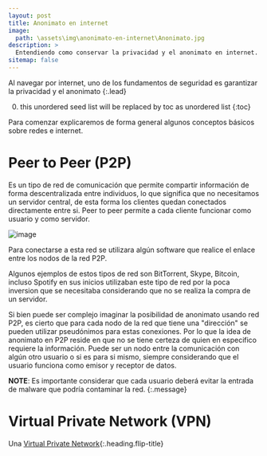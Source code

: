 ```yaml
---
layout: post
title: Anonimato en internet
image: 
  path: \assets\img\anonimato-en-internet\Anonimato.jpg
description: >
  Entendiendo como conservar la privacidad y el anonimato en internet.
sitemap: false
---
```


Al navegar por internet, uno de los fundamentos de seguridad es garantizar la privacidad y el anonimato 
{:.lead}

<!-- When making changes to `_config.yml`, it is necessary to restart the Jekyll process for changes to take effect.
{:.note} -->

0. this unordered seed list will be replaced by toc as unordered list
{:toc}

Para comenzar explicaremos de forma general algunos conceptos básicos sobre redes e internet.

# Peer to Peer (P2P)

Es un tipo de red de comunicación que permite compartir información de forma descentralizada entre individuos, lo que significa que no necesitamos un servidor central, de esta forma los clientes quedan conectados directamente entre si. Peer to peer permite a cada cliente funcionar como usuario y como servidor.

![image](https://wh04m1r00t.github.io/assets/img/anonimato-en-internet/Ambos.png "Estructuras") 

Para conectarse a esta red se utilizara algún software que realice el enlace entre los nodos de la red P2P.

Algunos ejemplos de estos tipos de red son BitTorrent, Skype, Bitcoin, incluso Spotify en sus inicios utilizaban este tipo de red por la poca inversion que se necesitaba considerando que no se realiza la compra de un servidor.

Si bien puede ser complejo imaginar la posibilidad de anonimato usando red P2P, es cierto que para cada nodo de la red que tiene una "dirección" se pueden utilizar pseudónimos para estas conexiones. Por lo que la idea de anonimato en P2P reside en que no se tiene certeza de quien en especifico requiere la información. Puede ser un nodo entre la comunicación con algún otro usuario o si es para si mismo, siempre considerando que el usuario funciona como emisor y receptor de datos.

**NOTE**: Es importante considerar que cada usuario deberá evitar la entrada de malware que podría contaminar la red.
{:.message}



# Virtual Private Network (VPN)

Una [Virtual Private Network](2022-10-23-virtual-private-network.md){:.heading.flip-title} 


<!-- ## Proxy

[Proxy](2022-10-23-proxy.md){:.heading.flip-title} -->


<!-- ## Red TOR -->

